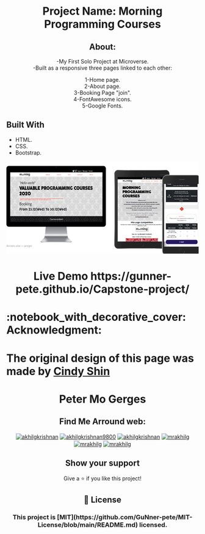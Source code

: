 <h1 align="center">
Project Name: Morning Programming Courses
</h1>
<h2 align="center">
About:
</h2>
<p align="center">
-My First Solo Project at Microverse.<br>
-Built as a responsive three pages linked to each other:<br>
</p>
<p align="center">
    1-Home page.<br>
    2-About page.<br>
    3-Booking Page "join".<br>
    4-FontAwesome icons.<br>
    5-Google Fonts.<br>
</p>

## Built With

- HTML.
- CSS.
- Bootstrap.

![screenshot](img/shot.jpg)

<h1 align="center">
Live Demo 
    https://gunner-pete.github.io/Capstone-project/
</h1>
<h1>
  :notebook_with_decorative_cover: Acknowledgment:
</h1>

# The original design of this page was made by [Cindy Shin](https://www.behance.net/adagio07)

<h1 align="center">
Peter Mo Gerges
</h1>
<h2 align="center">
Find Me Arround web:
</h2>
<p align="center">
<a href="https://www.instagram.com/via_love_/" target="blank"><img align="center" src="https://cdn.jsdelivr.net/npm/simple-icons@3.0.1/icons/instagram.svg" alt="akhilgkrishnan" height="30" width="30" /></a>
<a href="https://www.facebook.com/peter.mo.gerges" target="blank"><img align="center" src="https://cdn.jsdelivr.net/npm/simple-icons@3.0.1/icons/facebook.svg" alt="akhilgkrishnan9800" height="30" width="30" /></a>
<a href="https://www.linkedin.com/in/peter-mo-2924a7183/" target="blank"><img align="center" src="https://cdn.jsdelivr.net/npm/simple-icons@3.0.1/icons/linkedin.svg" alt="akhilgkrishnan" height="30" width="30" /></a>
<a href="https://twitter.com/MoonlighMr" target="blank"><img align="center" src="https://cdn.jsdelivr.net/npm/simple-icons@3.0.1/icons/twitter.svg" alt="mrakhilg" height="30" width="30" /></a>
<a href="https://microverse-students.slack.com/team/U01DP875AP5" target="blank"><img align="center" src="https://cdn.jsdelivr.net/npm/simple-icons@3.13.0/icons/slack.svg" alt="mrakhilg" height="30" width="30" /></a>
<a href="https://github.com/GuNner-pete" target="blank"><img align="center" src="https://cdn.jsdelivr.net/npm/simple-icons@3.13.0/icons/github.svg" alt="mrakhilg" height="30" width="30" /></a>
</p>

<h2 align="center">
Show your support
</h2>

<p align="center">
Give a ⭐️ if you like this project!
</p>

<h2 align="center">
📝 License
</h2>
<h3 align="center">
This project is [MIT](https://github.com/GuNner-pete/MIT-License/blob/main/README.md) licensed.
</h3>
